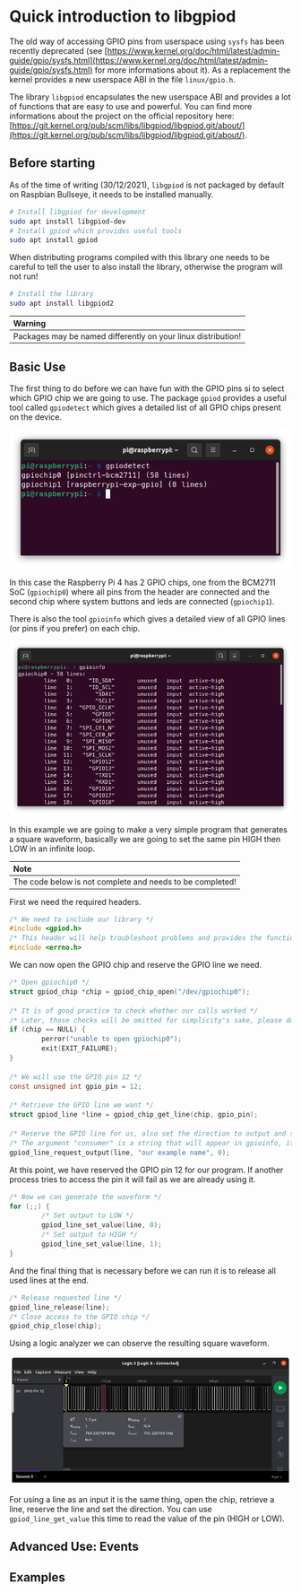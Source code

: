 # Quick introduction to libgpiod

The old way of accessing GPIO pins from userspace using `sysfs` has been recently deprecated (see [https://www.kernel.org/doc/html/latest/admin-guide/gpio/sysfs.html](https://www.kernel.org/doc/html/latest/admin-guide/gpio/sysfs.html) for more informations about it).
As a replacement the kernel provides a new userspace ABI in the file `linux/gpio.h`.  

The library `libgpiod` encapsulates the new userspace ABI and provides a lot of functions that are easy to use and powerful.
You can find more informations about the project on the official repository here: [https://git.kernel.org/pub/scm/libs/libgpiod/libgpiod.git/about/](https://git.kernel.org/pub/scm/libs/libgpiod/libgpiod.git/about/).

## Before starting

As of the time of writing (30/12/2021), `libgpiod` is not packaged by default on Raspbian Bullseye, it needs to be installed manually.

```sh
# Install libgpiod for development
sudo apt install libgpiod-dev 
# Install gpiod which provides useful tools
sudo apt install gpiod
```

When distributing programs compiled with this library one needs to be careful to tell the user to also install the library, otherwise the program will not run!  

```sh
# Install the library
sudo apt install libgpiod2
``` 

| Warning                                                       |
| :------------------------------------------------------------ |
| Packages may be named differently on your linux distribution! |

## Basic Use 

The first thing to do before we can have fun with the GPIO pins si to select which GPIO chip we are going to use. 
The package `gpiod` provides a useful tool called `gpiodetect` which gives a detailed list of all GPIO chips present on the device.

![Image of gpiodetect running on the Raspberry Pi 4](assets/gpiodetect.png)

In this case the Raspberry Pi 4 has 2 GPIO chips, one from the BCM2711 SoC (`gpiochip0`) where all pins from the header are connected and the second chip where system buttons and leds are connected (`gpiochip1`).

There is also the tool `gpioinfo` which gives a detailed view of all GPIO lines (or pins if you prefer) on each chip.

![Image of gpioinfo running on the Raspberry Pi 4](assets/gpioinfo.png)

In this example we are going to make a very simple program that generates a square waveform, basically we are going to set the same pin HIGH then LOW in an infinite loop.

| Note                                                      |
| :-------------------------------------------------------- |
| The code below is not complete and needs to be completed! |


First we need the required headers.

```c
/* We need to include our library */
#include <gpiod.h>
/* This header will help troubleshoot problems and provides the function perror which is very useful */
#include <errno.h>
```

We can now open the GPIO chip and reserve the GPIO line we need.

```c
/* Open gpiochip0 */
struct gpiod_chip *chip = gpiod_chip_open("/dev/gpiochip0");

/* It is of good practice to check whether our calls worked */
/* Later, those checks will be omitted for simplicity's sake, please do not forget them in your code */
if (chip == NULL) {
        perror("unable to open gpiochip0");
        exit(EXIT_FAILURE);
}

/* We will use the GPIO pin 12 */
const unsigned int gpio_pin = 12;

/* Retrieve the GPIO line we want */
struct gpiod_line *line = gpiod_chip_get_line(chip, gpio_pin);

/* Reserve the GPIO line for us, also set the direction to output and set the default output to 0 (LOW) */
/* The argument "consumer" is a string that will appear in gpioinfo, it is used to tell which program is using the line */
gpiod_line_request_output(line, "our example name", 0);
```

At this point, we have reserved the GPIO pin 12 for our program. 
If another process tries to access the pin it will fail as we are already using it.

```c
/* Now we can generate the waveform */
for (;;) {
        /* Set output to LOW */
        gpiod_line_set_value(line, 0);
        /* Set output to HIGH */
        gpiod_line_set_value(line, 1);
}
```

And the final thing that is necessary before we can run it is to release all used lines at the end.

```c
/* Release requested line */
gpiod_line_release(line);
/* Close access to the GPIO chip */
gpiod_chip_close(chip);
```

Using a logic analyzer we can observe the resulting square waveform.

![Square waveform created by the RaspberryPi](assets/square_wvf.png)

For using a line as an input it is the same thing, open the chip, retrieve a line, reserve the line and set the direction.
You can use `gpiod_line_get_value` this time to read the value of the pin (HIGH or LOW).

## Advanced Use: Events

## Examples

